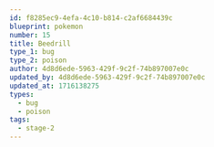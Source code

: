 ```yaml
---
id: f8285ec9-4efa-4c10-b814-c2af6684439c
blueprint: pokemon
number: 15
title: Beedrill
type_1: bug
type_2: poison
author: 4d8d6ede-5963-429f-9c2f-74b897007e0c
updated_by: 4d8d6ede-5963-429f-9c2f-74b897007e0c
updated_at: 1716138275
types:
  - bug
  - poison
tags:
  - stage-2
---
```

